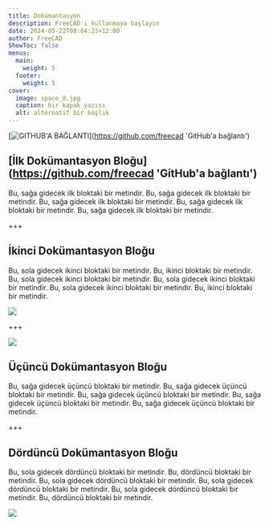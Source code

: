 ```yaml
---
title: Dokümantasyon
description: FreeCAD'i kullanmaya başlayın
date: 2024-05-22T08:04:23+12:00
author: FreeCAD
ShowToc: false
menus:
  main:
    weight: 5
  footer:
    weight: 5
cover:
  image: space_8.jpg
  caption: bir kapak yazısı
  alt: alternatif bir başlık
---
```


[![GITHUB'A BAĞLANTI](space_8.jpg)](https://github.com/freecad 'GitHub'a bağlantı')

## [İlk Dokümantasyon Bloğu](https://github.com/freecad 'GitHub'a bağlantı')

Bu, sağa gidecek ilk bloktaki bir metindir. Bu, sağa gidecek ilk bloktaki bir metindir. Bu, sağa gidecek ilk bloktaki bir metindir. Bu, sağa gidecek ilk bloktaki bir metindir. Bu, sağa gidecek ilk bloktaki bir metindir.

+++

## İkinci Dokümantasyon Bloğu

Bu, sola gidecek ikinci bloktaki bir metindir. Bu, ikinci bloktaki bir metindir. Bu, sola gidecek ikinci bloktaki bir metindir. Bu, sola gidecek ikinci bloktaki bir metindir. Bu, sola gidecek ikinci bloktaki bir metindir. Bu, ikinci bloktaki bir metindir.

![](space_8.jpg)

+++

![](space_8.jpg)

## Üçüncü Dokümantasyon Bloğu

Bu, sağa gidecek üçüncü bloktaki bir metindir. Bu, sağa gidecek üçüncü bloktaki bir metindir. Bu, sağa gidecek üçüncü bloktaki bir metindir. Bu, sağa gidecek üçüncü bloktaki bir metindir. Bu, sağa gidecek üçüncü bloktaki bir metindir.

+++

## Dördüncü Dokümantasyon Bloğu

Bu, sola gidecek dördüncü bloktaki bir metindir. Bu, dördüncü bloktaki bir metindir. Bu, sola gidecek dördüncü bloktaki bir metindir. Bu, sola gidecek dördüncü bloktaki bir metindir. Bu, sola gidecek dördüncü bloktaki bir metindir. Bu, dördüncü bloktaki bir metindir.

![](space_8.jpg)
